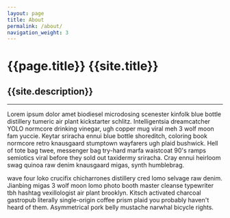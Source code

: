 ```yaml
---
layout: page
title: About
permalink: /about/
navigation_weight: 3
---
```


# {{page.title}} {{site.title}}

## {{site.description}}

---
 
Lorem ipsum dolor amet biodiesel microdosing scenester kinfolk blue bottle distillery tumeric air plant kickstarter schlitz. Intelligentsia dreamcatcher YOLO normcore drinking vinegar, ugh copper mug viral meh 3 wolf moon fam yuccie. Keytar sriracha ennui blue bottle shoreditch, coloring book normcore retro knausgaard stumptown wayfarers ugh plaid bushwick. Hell of tote bag twee, messenger bag try-hard marfa waistcoat 90's ramps semiotics viral before they sold out taxidermy sriracha. Cray ennui heirloom swag quinoa raw denim knausgaard migas, synth humblebrag.

wave four loko crucifix chicharrones distillery cred lomo selvage raw denim. Jianbing migas 3 wolf moon lomo photo booth master cleanse typewriter tbh hashtag vexillologist air plant brooklyn. Kitsch activated charcoal gastropub literally single-origin coffee prism plaid you probably haven't heard of them. Asymmetrical pork belly mustache narwhal bicycle rights.
